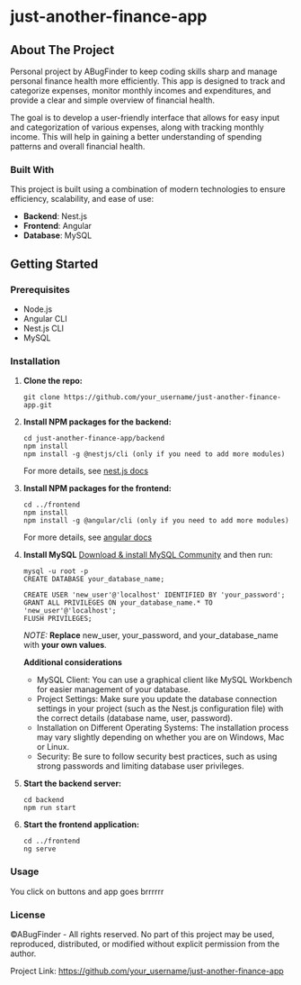 # just-another-finance-app

## About The Project
Personal project by ABugFinder to keep coding skills sharp and manage personal finance health more efficiently. This app is designed to track and categorize expenses, monitor monthly incomes and expenditures, and provide a clear and simple overview of financial health.

The goal is to develop a user-friendly interface that allows for easy input and categorization of various expenses, along with tracking monthly income. This will help in gaining a better understanding of spending patterns and overall financial health.

### Built With
This project is built using a combination of modern technologies to ensure efficiency, scalability, and ease of use:
- **Backend**: Nest.js
- **Frontend**: Angular
- **Database**: MySQL

## Getting Started

### Prerequisites
- Node.js
- Angular CLI
- Nest.js CLI
- MySQL

### Installation
1. **Clone the repo:**
   ```
   git clone https://github.com/your_username/just-another-finance-app.git
2. **Install NPM packages for the backend:**
    ```
    cd just-another-finance-app/backend
    npm install
    npm install -g @nestjs/cli (only if you need to add more modules)
    ```
    For more details, see [nest.js docs](https://docs.nestjs.com/first-steps)
3. **Install NPM packages for the frontend:**
    ```
    cd ../frontend
    npm install
    npm install -g @angular/cli (only if you need to add more modules)
    ```
    For more details, see [angular docs](https://angular.io/quick-start)
4. **Install MySQL**
    [Download & install MySQL Community](https://dev.mysql.com/downloads/mysql/) and then run:
    ```
    mysql -u root -p
    CREATE DATABASE your_database_name;
    ```
    ```
    CREATE USER 'new_user'@'localhost' IDENTIFIED BY 'your_password';
    GRANT ALL PRIVILEGES ON your_database_name.* TO 'new_user'@'localhost';
    FLUSH PRIVILEGES;
    ```
    *NOTE:* **Replace** new_user, your_password, and your_database_name with **your own values**.

    **Additional considerations**

    * MySQL Client: You can use a graphical client like MySQL Workbench for easier management of your database.
    * Project Settings: Make sure you update the database connection settings in your project (such as the Nest.js configuration file) with the correct details (database name, user, password).
    * Installation on Different Operating Systems: The installation process may vary slightly depending on whether you are on Windows, Mac or Linux.
    * Security: Be sure to follow security best practices, such as using strong passwords and limiting database user privileges.

5. **Start the backend server:**
    ```
    cd backend
    npm run start
6. **Start the frontend application:**
    ```
    cd ../frontend
    ng serve
### Usage
You click on buttons and app goes brrrrrr
### License

©ABugFinder - All rights reserved. No part of this project may be used, reproduced, distributed, or modified without explicit permission from the author.

Project Link: https://github.com/your_username/just-another-finance-app